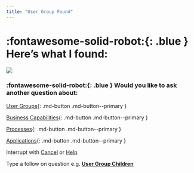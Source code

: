 ```yaml
---
title: "User Group Found"
---
```


# :fontawesome-solid-robot:{: .blue } Here’s what I found:

![](../images/chatbot-card-user-group.png)

### :fontawesome-solid-robot:{: .blue } Would you like to ask another question about:

[User Groups](../find-user-group-by/){: .md-button .md-button--primary }

[Business Capabilities](../find-business-capability-by/){: .md-button .md-button--primary }

[Processes](../find-process-by/){: .md-button .md-button--primary }

[Applications](../find-applications-by/){: .md-button .md-button--primary }

Interrupt with [Cancel](../cancel/) or [Help](../help/)

Type a follow on question e.g. **[User Group Children](../user-group-children-found/)**
